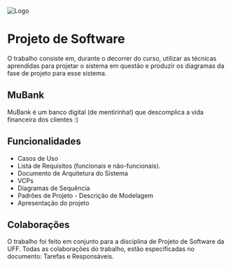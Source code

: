 
![Logo](https://i.postimg.cc/ZK4zygKm/Mubank-removebg-preview.png)


# Projeto de Software

O trabalho consiste em, durante o decorrer do curso, utilizar as técnicas aprendidas para projetar o sistema em questão e produzir os diagramas da fase de projeto para esse sistema.

## MuBank

MuBank é um banco digital (de mentirinha!) que descomplica a vida financeira dos clientes :)


## Funcionalidades

- Casos de Uso
- Lista de Requisitos (funcionais e não-funcionais).
- Documento de Arquitetura do Sistema
- VCPs
- Diagramas de Sequência
- Padrões de Projeto - Descrição de Modelagem
- Apresentação do projeto 

## Colaborações

O trabalho foi feito em conjunto para a disciplina de Projeto de Software da UFF. Todas as colaborações do trabalho, estão especificadas no documento: Tarefas e Responsáveis.
